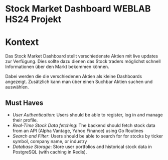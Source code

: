 # Stock Market Dashboard WEBLAB HS24 Projekt
# Kontext
Das Stock Market Dashboard stellt verschiedenste Aktien mit live updates zur Verfügung. Dies sollte dazu dienen das Stock traders möglichst schnell Informationen über den Markt bekommen können.

Dabei werden die die verschiedenen Aktien als kleine Dashboards angezeigt. Zusätzlich kann man über einen Suchbar Aktien suchen und auswählen.
## Must Haves
- *User Authentication*: Users should be able to register, log in and manage their profile.
- *Real-Time Stock Data fetching*: The backend should fetch stock data from an API (Alpha Vantage, Yahoo Finance) using Go Routines
- *Search and Filter*: Users should be able to search for for stocks by ticker symbol, company name, or industry
- *Database Storage*: Store user portfolios and historical stock data in PostgreSQL (with caching in Redis).
